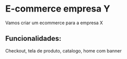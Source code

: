 # E-commerce empresa Y

Vamos criar um ecommerce para a empresa X

## Funcionalidades:
Checkout, tela de produto, catalogo, home com banner   